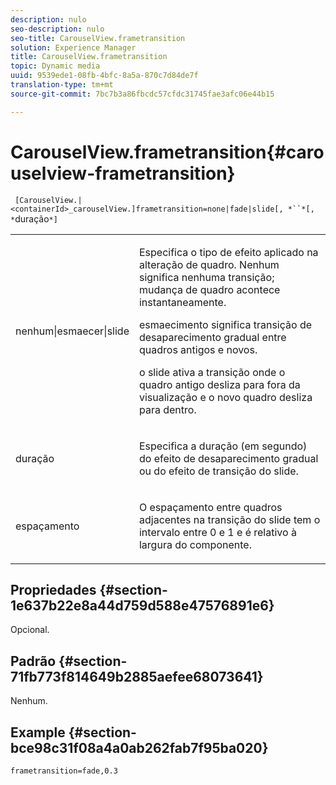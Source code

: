 ```yaml
---
description: nulo
seo-description: nulo
seo-title: CarouselView.frametransition
solution: Experience Manager
title: CarouselView.frametransition
topic: Dynamic media
uuid: 9539ede1-08fb-4bfc-8a5a-870c7d84de7f
translation-type: tm+mt
source-git-commit: 7bc7b3a86fbcdc57cfdc31745fae3afc06e44b15

---
```



# CarouselView.frametransition{#carouselview-frametransition}

` [CarouselView.|<containerId>_carouselView.]frametransition=none|fade|slide[, *``*[, *`duração`*]`

<table id="table_D5992FCFF26046079089652B211BB6C5"> 
 <tbody> 
  <tr> 
   <td colname="col1"> <p> <span class="codeph"> nenhum|esmaecer|slide </span> </p> </td> 
   <td colname="col2"> <p>Especifica o tipo de efeito aplicado na alteração de quadro. <span class="codeph"> Nenhum </span> significa nenhuma transição; mudança de quadro acontece instantaneamente. </p> <p> <span class="codeph"> esmaecimento </span> significa transição de desaparecimento gradual entre quadros antigos e novos. </p> <p> <span class="codeph"> o slide </span> ativa a transição onde o quadro antigo desliza para fora da visualização e o novo quadro desliza para dentro. </p> </td> 
  </tr> 
  <tr> 
   <td colname="col1"> <p> <span class="codeph"> <span class="varname"> duração </span></span> </p> </td> 
   <td colname="col2"> <p>Especifica a duração (em segundo) do efeito de <span class="codeph"> desaparecimento gradual </span> ou <span class="codeph"> do efeito de </span> transição do slide. </p> </td> 
  </tr> 
  <tr> 
   <td colname="col1"> <p> <span class="codeph"> <span class="varname"> espaçamento </span></span> </p> </td> 
   <td colname="col2"> <p>O espaçamento entre quadros adjacentes na <span class="codeph"> transição do slide </span> tem o intervalo entre <span class="codeph"> 0 </span> e <span class="codeph"> 1 </span> e é relativo à largura do componente. </p> </td> 
  </tr> 
 </tbody> 
</table>

## Propriedades {#section-1e637b22e8a44d759d588e47576891e6}

Opcional.

## Padrão {#section-71fb773f814649b2885aefee68073641}

Nenhum.

## Example {#section-bce98c31f08a4a0ab262fab7f95ba020}

`frametransition=fade,0.3`
